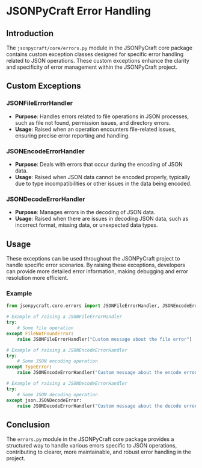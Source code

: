 # JSONPyCraft Error Handling

## Introduction

The `jsonpycraft/core/errors.py` module in the JSONPyCraft core package contains custom exception classes designed for specific error handling related to JSON operations. These custom exceptions enhance the clarity and specificity of error management within the JSONPyCraft project.

## Custom Exceptions

### JSONFileErrorHandler

- **Purpose**: Handles errors related to file operations in JSON processes, such as file not found, permission issues, and directory errors.
- **Usage**: Raised when an operation encounters file-related issues, ensuring precise error reporting and handling.

### JSONEncodeErrorHandler

- **Purpose**: Deals with errors that occur during the encoding of JSON data.
- **Usage**: Raised when JSON data cannot be encoded properly, typically due to type incompatibilities or other issues in the data being encoded.

### JSONDecodeErrorHandler

- **Purpose**: Manages errors in the decoding of JSON data.
- **Usage**: Raised when there are issues in decoding JSON data, such as incorrect format, missing data, or unexpected data types.

## Usage

These exceptions can be used throughout the JSONPyCraft project to handle specific error scenarios. By raising these exceptions, developers can provide more detailed error information, making debugging and error resolution more efficient.

### Example

```python
from jsonpycraft.core.errors import JSONFileErrorHandler, JSONEncodeErrorHandler, JSONDecodeErrorHandler

# Example of raising a JSONFileErrorHandler
try:
    # Some file operation
except FileNotFoundError:
    raise JSONFileErrorHandler("Custom message about the file error")

# Example of raising a JSONEncodeErrorHandler
try:
    # Some JSON encoding operation
except TypeError:
    raise JSONEncodeErrorHandler("Custom message about the encode error")

# Example of raising a JSONDecodeErrorHandler
try:
    # Some JSON decoding operation
except json.JSONDecodeError:
    raise JSONDecodeErrorHandler("Custom message about the decode error")
```

## Conclusion

The `errors.py` module in the JSONPyCraft core package provides a structured way to handle various errors specific to JSON operations, contributing to clearer, more maintainable, and robust error handling in the project.

